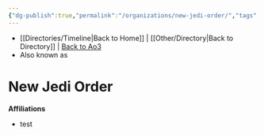 ```yaml
---
{"dg-publish":true,"permalink":"/organizations/new-jedi-order/","tags":["galacticsenate","resistance","jedi","faction"]}
---
```


- [[Directories/Timeline\|Back to Home]] | [[Other/Directory\|Back to Directory]] | [Back to Ao3](https://archiveofourown.org/works/19334440/chapters/45992584)
- Also known as

# New Jedi Order


**Affiliations** 
- test
